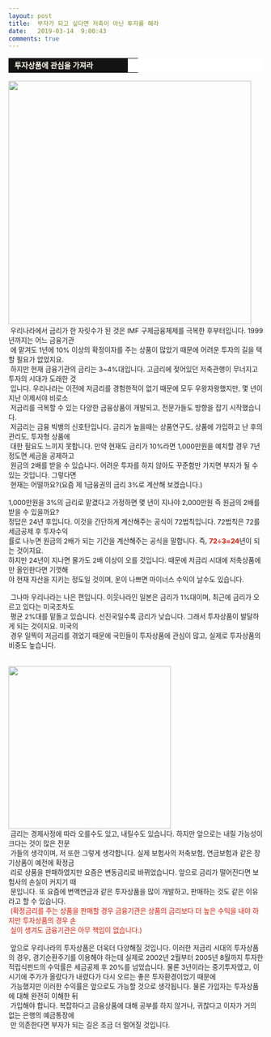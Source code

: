 ```yaml
---
layout: post
title:  부자가 되고 싶다면 저축이 아닌 투자를 해라
date:   2019-03-14  9:00:43
comments: true
---
```




<table width="99%" bgcolor="#ffffff" cellspacing="1" cellpadding="2"><tbody><tr><td width="220" bgcolor="#141313" style-="border-bottom:#141313 1px solid; border-left:#141313 1px solid; border-top:#141313 1px solid; &#13;&#10;border-right:#141313 1px solid"><span style="color: rgb(0, 0, 0); font-family: 맑은 고딕, dotum, verdana; font-size: 11pt;"><strong><span syle="font-size:11pt"><font color="#fffff0">&nbsp;투자상품에 관심을 가져라</font></span></strong></span></td><td style="border-width: 0px 0px 1px; border-style: solid; border-color: rgb(255, 255, 255) rgb(255, 255, 255) rgb(20, 19, 19);"><span style="font-size: 11pt;"><font color="#000000">&nbsp;</font></span></td></tr></tbody></table><span style="font-size: 10pt;">﻿</span><span data-url="https://t1.daumcdn.net/cfile/tistory/200178054C56F64275?download" data-lightbox="lightbox"><img width="480" height="355" style="height: auto; cursor: pointer; max-width: 100%;" alt="" src="https://t1.daumcdn.net/cfile/tistory/200178054C56F64275" filename="cfile23.uf@200178054C56F64275BDBD.jpg" filemime=""></span><span style="font-size: 10pt;">﻿</span><br><span style="font-size: 10pt;">&nbsp;우리나라에서 금리가 한 자릿수가 된 것은 IMF 구제금융체제를 극복한 후부터입니다. 1999년까지는 어느 금융기관<br>&nbsp;에 맡겨도 1년에 10% 이상의 확정이자를 주는 상품이 많았기 때문에 어려운 투자의 길을 택할 필요가 없었지요. <br> &nbsp;하지만 현재 금융기관의 금리는 3~4%대입니다. 고금리에 젖어있던 저축관행이 </span><span style="font-size: 10pt;">무너지고 투자의 시대가 도래한 것<br>&nbsp;입니다.&nbsp;우리나라는 이전에&nbsp;저금리를 경험한적이 없기 때문에 모두 우왕자왕했지만, 몇 년</span><span style="font-size: 10pt;">이 지난 이제서야 비로소 <br>&nbsp;저금리를 극복할 수 있는 다양한 금융상품이 개발되고, 전문가들도 방향을 잡기 시작했습니다.</span><br><span style="font-size: 10pt;">&nbsp;저금리는 금융 빅뱅의 신호탄입니다. 금리가 높을때는 상품연구도, 상품에 가입하고 난 후의 관리도, 투자형 상품에 <br>&nbsp;대</span><span style="font-size: 10pt;">한 필요도 느끼지 못합니다.&nbsp;만약 현재도 금리가 10%라면&nbsp;1,000만원을 예치할 경우&nbsp;</span><span style="font-size: 10pt;">7년 정도면 세금을 공제하고<br>&nbsp;원</span><span style="font-size: 10pt;">금의 2배를 받을 수 있습니다. 어려운 투자를 하지 않아도 꾸준함만 가지면 부자가 될 수 있는 것입니다.&nbsp;그렇다면<br>&nbsp;현재는 어떨까요?(요즘 제 1금융권의 금리 3%로 계산해 보겠습니다.)<br><br>1,000만원을&nbsp;3%의 금리로 맡겼다고 가정하면 몇 년이 지나야 2,000만원 즉 원금의 2배를 받을 수 있을까요? <br>정답은 24년 후입니다. 이것을 간단하게 계산해주는 공식이 72법칙입니다. 72법칙은 72를 세금공제 후 투자수익<br> 률로 나누면 원금의 2배가 되는 기간을 계산해주는 공식을 말합니다. 즉, <strong><font color="#e31600">72÷3=24</font></strong>년이 되는 것이지요. <br>하지만 24년이 지나면 물가도 2배 이상이 오를 것입니다. 때문에 저금리 시대에 저축상품에만 올인한다면 기껏해<br> 야 현재 자산을 지키는 정도일 것이며, 운이 나쁘면 마이너스 수익이 날수도 있습니다.<br><br> &nbsp;그나마 우리나라는 나은 편입니다.&nbsp;이웃나라인 일본은&nbsp;금리가 1%대이며, 최근에 금리가 오르고 있다는 미국조차도 <br>&nbsp;평균 2%대를 밑돌고 있습니다. 선진국일수록 금리가 낮습니다. 그래서 투자상품이 발달하게 되는 것이지요. 미국의<br></span><span style="font-size: 10pt;">&nbsp;경우 일찍이 저금리를 겪었기 때문에 국민들이 투자상품에 관심이 많고, 실제로 투자상품의 비중도 높습니다.&nbsp;<br></span><span style="font-size: 10pt;">&nbsp;<br><br><span data-url="https://t1.daumcdn.net/cfile/tistory/141DAD274C56F56380?download" data-lightbox="lightbox"><img width="321" height="322" style="height: auto; cursor: pointer; max-width: 100%;" alt="" src="https://t1.daumcdn.net/cfile/tistory/141DAD274C56F56380" filename="주식2.jpg" filemime="image/jpeg"></span><br> &nbsp;금리는 경제사정에 따라 오를수도 있고, 내릴수도 있습니다.&nbsp;하지만 앞으로는 내릴 가능성이 크다는 것이 많은 전문<br>&nbsp;가들의 생각이며, 저 또한 그렇게 생각합니다. 실제 보험사의 저축보험, 연금보험과 같은 장기상품이&nbsp;예전에 확정금<br>&nbsp;리로 상품을 판매하였지만 요즘은 변동금리로 바뀌었습니다. 앞으로&nbsp;금리가 떨어진다면 보험사의 손실이 커지기 때<br>&nbsp;문입니다. 또 요즘에 변액연금과 같은 투자상품을 많이 개발하고, 판매하는&nbsp;것도 같은 이유라고 할 수 있습니다.<br> &nbsp;<font color="#e31600">(확정금리를 주는 상품을 판매할 경우 금융기관은 상품의 금리보다 더 높은 수익을 내야 하지만 투자상품의 경우 손<br>&nbsp;실이 생겨도 금융기관은 아무 책임이 없습니다.)<br></font><br> &nbsp;앞으로 우리나라의 투자상품은 더욱더 다양해질 것입니다.&nbsp;이러한 저금리 시대의 투자상품의 경우, 경기순환주기를 이</span><span style="font-size: 10pt;">용해야 하는데 실제로 2002년 2월부터 2005년 8월까지 투자한 적립식펀드의&nbsp;수익률은 세금공제 후 20%를 넘었습니다. </span><span style="font-size: 10pt;">물론 3년이라는 중기투자였고, 이 시기에 주가가 올랐다가 내렸다가 다시 오르는 좋은 투자환경이었기 때문에 <br>&nbsp;가능</span><span style="font-size: 10pt;">했지만 이러한 수익률은 앞으로도 가능할 것으로 생각됩니다.&nbsp;물론&nbsp;가입자는 투자상품에 대해 완전히 이해한 뒤<br></span><span style="font-size: 10pt;">&nbsp;가입해야 합니다. 복잡하다고 금융상품에 대해 공부를 하지 않거나, 귀찮다고&nbsp;이자가 거의 없는 은행의 예금통장에<br>&nbsp;만&nbsp;의존한다면 부자가 되는 길은 조금 더&nbsp;멀어질 것입니다.</span>
<p><span style="font-size: 10pt;">﻿</span><br></p>